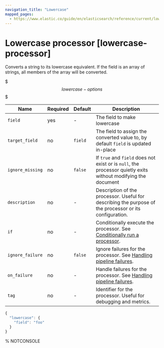 ```yaml
---
navigation_title: "Lowercase"
mapped_pages:
  - https://www.elastic.co/guide/en/elasticsearch/reference/current/lowercase-processor.html
---
```


# Lowercase processor [lowercase-processor]


Converts a string to its lowercase equivalent. If the field is an array of strings, all members of the array will be converted.

$$$lowercase-options$$$

| Name | Required | Default | Description |
| --- | --- | --- | --- |
| `field` | yes | - | The field to make lowercase |
| `target_field` | no | `field` | The field to assign the converted value to, by default `field` is updated in-place |
| `ignore_missing` | no | `false` | If `true` and `field` does not exist or is `null`, the processor quietly exits without modifying the document |
| `description` | no | - | Description of the processor. Useful for describing the purpose of the processor or its configuration. |
| `if` | no | - | Conditionally execute the processor. See [Conditionally run a processor](docs-content://manage-data/ingest/transform-enrich/ingest-pipelines.md#conditionally-run-processor). |
| `ignore_failure` | no | `false` | Ignore failures for the processor. See [Handling pipeline failures](docs-content://manage-data/ingest/transform-enrich/ingest-pipelines.md#handling-pipeline-failures). |
| `on_failure` | no | - | Handle failures for the processor. See [Handling pipeline failures](docs-content://manage-data/ingest/transform-enrich/ingest-pipelines.md#handling-pipeline-failures). |
| `tag` | no | - | Identifier for the processor. Useful for debugging and metrics. |

```js
{
  "lowercase": {
    "field": "foo"
  }
}
```
% NOTCONSOLE

